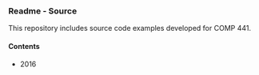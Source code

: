 ### Readme - Source

This repository includes source code examples developed for COMP 441.

#### Contents
* 2016

